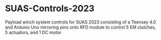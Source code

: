 # SUAS-Controls-2023
Payload winch system controls for SUAS 2023 consisting of a Teensey 4.0 and Arduino Uno mirroring pins onto RFD module to control 5 EM clutches, 5 actuators, and 1 DC motor

